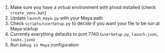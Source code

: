 1. Make sure you have a virtual environment with ptvsd installed (check `create_venv.bat`)
2. Update `launch_maya.py` with your Maya path
3. Check `scripts/userSetup.py` to decide if you want your file to be run at Maya startup
4. Currently everything defaults to port 7740 (`userSetup.py`, `launch.json`, `tasks.json`)
5. Run `Debug in Maya` configuration
